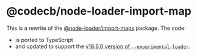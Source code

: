 # @codecb/node-loader-import-map

This is a rewrite of the [@node-loader/import-maps](https://github.com/node-loader/node-loader-import-maps) package. The code:

- is ported to TypeScript
- and updated to support the [v18.6.0 version of `--experimental-loader`](https://nodejs.org/docs/latest-v18.x/api/esm.html#loaders).
